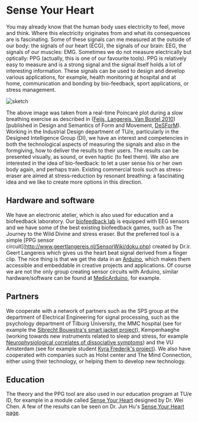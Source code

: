 # Sense Your Heart

You may already know that the human body uses electricity to feel, move and think. Where this electricity originates from and what its consequences are is fascinating. Some of these signals can me measured at the outside of our body: the signals of our heart (ECG), the signals of our brain: EEG, the signals of our muscles: EMG. Sometimes we do not measure electrically but optically: PPG (actually, this is one of our favourite tools). PPG is relatively easy to measure and is a strong signal and the signal itself holds a lot of interesting information. These signals can be used to design and develop various applications, for example, health monitoring at hospital and at home, communication and bonding by bio-feedback, sport applications, or stress management.

![sketch](http://www.idemployee.id.tue.nl/l.m.g.feijs/slowbreathing.jpg)

The above image was taken from a real-time Poincaré plot during a slow breathing exercise as described in ([Feijs, Langereis, Van Boxtel 2010](http://www.idemployee.id.tue.nl/l.m.g.feijs/Feijs%20Langereis%20Van%20Boxtel%202010.pdf)) [published in Design and Semantics of Form and Movement, [DeSForM](https://www.northumbria.ac.uk/about-us/academic-departments/northumbria-school-of-design/research/desform/)). Working in the Industrial Design department of TU/e, particularly in the Designed Intelligence Group (DI), we have an interest and competencies in both the technological aspects of measuring the signals and also in the formgiving, how to deliver the results to their users. The results can be presented visually, as sound, or even haptic (to feel them). We also are interested in the idea of bio-feedback: to let a user sense his or her own body again, and perhaps train. Existing commercial tools such as stress-eraser are aimed at stress-reduction by resonant breathing: a fascinating idea and we like to create more options in this direction.

## Hardware and software

We have an electronic atelier, which is also used for education and a biofeedback laboratory. Our [biofeedback lab](http://www.tue.nl/universiteit/faculteiten/industrial-design/de-faculteit/labs-and-facilities/biofeedback-lab/) is equipped with EEG sensors and we have some of the best existing biofeedback games, such as The Journey to the Wild Divine and stress eraser. But the preferred tool is a simple [PPG sensor circuit[(http://www.geertlangereis.nl/SensorWiki/doku.php) created by Dr.ir. Geert Langereis which gives us the heart beat signal derived from a finger clip. The nice thing is that we get the data in an [Arduino](http://arduino.cc/), which makes them accessible and embeddable in creative projects and applications. Of course we are not the only group creating sensor circuits with Arduino, similar hardware/software can be found at [MedicArduino](http://medicarduino.net/?cat=10), for example.

## Partners

We cooperate with a network of partners such as the SPS group at the department of Electrical Engineering for signal processing, such as the psychology department of Tilburg University, the MMC hospital (see for example the [Sibrecht Bouwstra's smart jacket project](http://newspage.id.tue.nl/content/sibrecht-bouwstra-cum-laude-gepromoveerd)), Kempenhaeghe (working towards new instruments related to sleep and stress, for example [Neurophysiological correlates of dissociative symptoms](http://www.tue.nl/publicatie/ep/p/d/ep-uid/278096/)) and the VU Amsterdam (see for example student [Kyra Frederik's project](http://www.praderwillisyndroom.nl/het-prader-willi-syndroom/onderzoek/27-lopende-onderzoeken/351-project-om-contact-tussen-ouders-en-kinderen-met-prader-willi-syndroom-te-versterken.html)). We also have cooperated with companies such as Holst center and The Mind Connection, either using their technology, or helping them to develop new technology.

## Education

The theory and the PPG tool are also used in our education program at TU/e ID, for example in a module called [Sense Your Heart](https://brain.idstudents.nl/DB214) designed by Dr. Wei Chen. A few of the results can be seen on Dr. Jun Hu's [Sense Your Heart page](http://www.drhu.eu/2011/04/sense-your-heart/).
